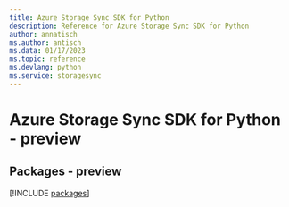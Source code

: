 ```yaml
---
title: Azure Storage Sync SDK for Python
description: Reference for Azure Storage Sync SDK for Python
author: annatisch
ms.author: antisch
ms.data: 01/17/2023
ms.topic: reference
ms.devlang: python
ms.service: storagesync
---
```

# Azure Storage Sync SDK for Python - preview
## Packages - preview
[!INCLUDE [packages](storage-sync-index.md)]
